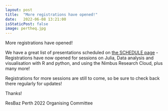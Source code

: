 ```yaml
---
layout: post
title:  "More registrations have opened!"
date:   2022-06-08 13:21:00
isStaticPost: false
image: pertheq.jpg
---
```


More registrations have opened!

We have a great list of presentations scheduled on [the SCHEDULE page](/ResBazPerth2022/schedule/) - Registrations have now opened for sessions on Julia, Data analysis and visualisation with R and python, and using the Nimbus Research Cloud, plus many more! 

Registrations for more sessions are still to come, so be sure to check back there regularly for updates!

Thanks!

ResBaz Perth 2022 Organising Committee 